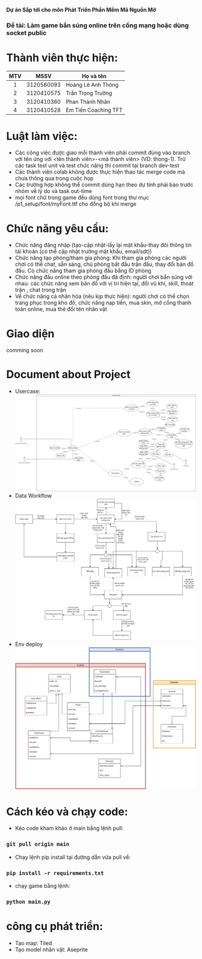 #### Dự án Sắp tới cho môn Phát Triển Phần Mềm Mã Nguồn Mở</br>
### Đề tài: Làm game bắn súng online trên cổng mạng hoặc dùng socket public</br>
# Thành viên thực hiện:</br>
|MTV  |MSSV        |Họ và tên           |
|:---:|:----------:|--------------------|
|1    |3120560093  |Hoàng Lê Anh Thông  |
|2    |3120410575  |Trần Trọng Trường   |
|3    |3120410360  |Phan Thành Nhân     |
|4    |3120410528  |Em Tiến Coaching TFT|
# Luật làm việc:</br>
- Các công việc được giao mỗi thành viên phải commit đúng vào branch với tên ứng với <tên thành viên>-<mã thành viên> (VD: thong-1). Trừ các task test unit và test chức năng thì commit tại branch dev-test
- Các thành viên colab không được thực hiện thao tác merge code mà chưa thông qua trong cuộc họp
- Các trường hợp không thể commit dúng hạn theo dự tính phải báo trước nhóm về lý do và task out-time
- mọi font chữ trong game đều dùng font trong thư mục /p1_setup/font/myFont.ttf cho đồng bộ khi merge
# Chức năng yêu cầu:
- Chức năng đăng nhập (tạo-cập nhật-lấy lại mật khẩu-thay đôi thông tin tài khoản (có thể cập nhật trường mật khẩu, email/sdt))
- Chức năng tạo phòng/tham gia phòng: Khi tham gia phòng các người chơi có thể chat, sẵn sàng, chủ phòng bắt đầu trận đấu, thay đổi bản đồ đấu. Có chức năng tham gia phòng đấu bằng ID phòng
- Chức năng đấu online theo phòng đấu đã định: người chơi bắn súng với nhau: các chức năng xem bản đồ với vị trí hiện tại, đổi vũ khí, skill, thoát trận , chat trong trận
- Về chức năng cá nhân hóa (nêu kịp thực hiện): người chơi có thể chọn trang phục trong kho đồ, chức năng nạp tiền, mua skin, mở cổng thanh toán online, mua thẻ đổi tên nhân vật
# Giao diện
comming soon</br>
# Document about Project
- Usercase:
 ![sơ đồ chức năng](./docProject/Usercase-stand.png)
 - Data Workflow
 ![sơ đồ luồng và lịch trình dữ liệu](./docProject/TDFD.png)
 - Env deploy
 ![sơ đồ luồng và lịch trình dữ liệu](./docProject/Envigroment.png)
# Cách kéo và chạy code: </br>
- Kéo code kham khảo ở main bằng lệnh pull:
### `git pull origin main`
- Chạy lệnh pip install tại đường dẫn vừa pull về:
### `pip install -r requirements.txt`
- chạy game bằng lệnh:
### `python main.py`

# công cụ phát triển:
- Tạo map: Tiled 
- Tạo model nhân vật: Aseprite

